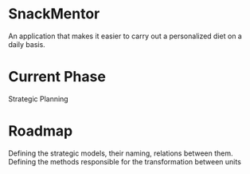 # SnackMentor
An application that makes it easier to carry out a personalized diet on a daily basis.

# Current Phase
Strategic Planning

# Roadmap

Defining the strategic models, their naming, relations between them. \
Defining the methods responsible for the transformation between units

